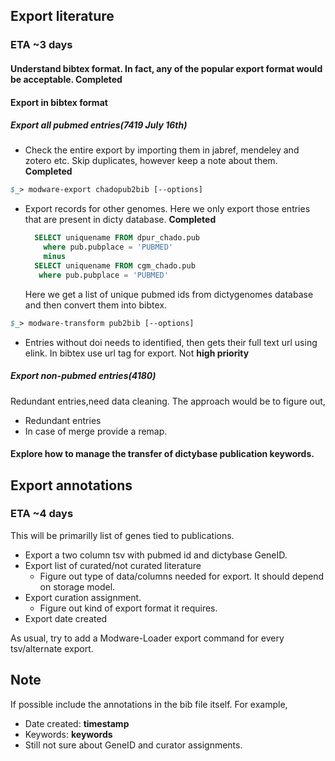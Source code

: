 ## Export literature
### ETA ~3 days

#### Understand bibtex format. In fact, any of the popular export format would be acceptable. __Completed__
#### Export in bibtex format
##### Export all pubmed entries(7419 July 16th)
* Check the entire export by importing them in jabref, mendeley and zotero etc. 
  Skip duplicates, however keep a note about them. __Completed__

```perl
$_> modware-export chadopub2bib [--options]
```

* Export records for other genomes.
    Here we only export those entries that are present in dicty database. __Completed__

    ```sql
      SELECT uniquename FROM dpur_chado.pub 
        where pub.pubplace = 'PUBMED'
        minus
      SELECT uniquename FROM cgm_chado.pub
       where pub.pubplace = 'PUBMED'
     ```
   
   Here we get a list of unique pubmed ids from dictygenomes database and then convert them into bibtex.

```perl
$_> modware-transform pub2bib [--options]
```


* Entries without doi needs to identified, then gets their full text url using elink. In bibtex use url tag for export. Not __high priority__

##### Export non-pubmed entries(4180)

Redundant entries,need data cleaning. The approach would be to figure out, 

* Redundant entries
* In case of merge provide a remap.

#### Explore how to manage the transfer of dictybase publication keywords.
    
    

## Export annotations
### ETA ~4 days
This will be primarilly list of genes tied to publications. 

* Export a two column tsv with pubmed id and dictybase GeneID.
* Export list of curated/not curated literature
  * Figure out type of data/columns needed for export. It should depend on storage model.
* Export curation assignment.
  * Figure out kind of export format it requires.
* Export date created

As usual, try to add a Modware-Loader export command for every tsv/alternate export.


## Note
If possible include the annotations in the bib file itself. For example,
* Date created: __timestamp__ 
* Keywords: __keywords__
* Still not sure about GeneID and curator assignments.

